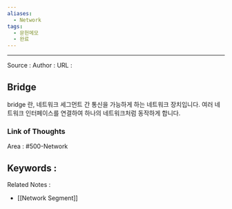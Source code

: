 ```yaml
---
aliases:
  - Network
tags:
  - 문헌메모
  - 완료
---
```



---


Source :
Author : 
URL :

## Bridge
bridge 란, 네트워크 세그먼트 간 통신을 가능하게 하는 네트워크 장치입니다.
여러 네트워크 인터페이스를 연결하여 하나의 네트워크처럼 동작하게 합니다.

### Link of Thoughts
Area : #500-Network 

Keywords :
- 

Related Notes : 
- [[Network Segment]]
